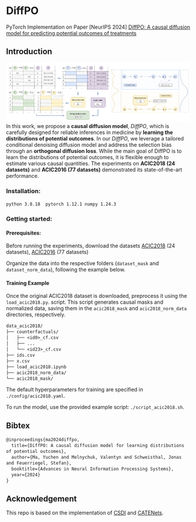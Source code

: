# DiffPO
PyTorch Implementation on Paper [NeurIPS 2024] [DiffPO: A causal diffusion model for predicting potential outcomes of treatments](http://arxiv.org/abs/2410.08924)

## Introduction
![Overview](figure/overview.png)
In this work, we propose a **causal diffusion model**, *DiffPO*, which is carefully designed for reliable inferences in medicine by **learning the distributions of potential outcomes**. In our *DiffPO*, we leverage a tailored conditional denoising diffusion model and address the selection bias through an **orthogonal diffusion loss**.  While the main goal of DiffPO is to learn the distributions of potential outcomes, it is flexible enough to estimate various causal quantities. The experiments on **ACIC2018 (24 datasets)** and **ACIC2016 (77 datasets)** demonstrated its state-of-the-art performance.


### Installation:
`python 3.8.18 
pytorch 1.12.1
numpy 1.24.3`


### Getting started:


#### Prerequisites:
Before running the experiments, download the datasets 
[ACIC2018](https://www.synapse.org/Synapse:syn11294478/wiki/486304) (24 datasets),
[ACIC2016](https://jenniferhill7.wixsite.com/acic-2016/competition) (77 datasets)

Organize the data into the respective folders (`dataset_mask` and `dataset_norm_data`), following the example below.

#### Training Example


Once the original ACIC2018 dataset is downloaded, preprocess it using the `load_acic2018.py`. script. This script generates causal masks and normalized data, saving them in the `acic2018_mask` and `acic2018_norm_data` directories, respectively.
```
data_acic2018/
├── counterfactuals/
│   ├── <id0>_cf.csv
│   ├── ...
│   └── <id23>_cf.csv
├── ids.csv
├── x.csv
├── load_acic2018.ipynb
├── acic2018_norm_data/
└── acic2018_mask/
```
The default hyperparameters for training are specified in `./config/acic2018.yaml`. 

To run the model, use the provided example script: `./script_acic2018.sh`.



## Bibtex
``` 
@inproceedings{ma2024diffpo,
  title={DiffPO: A causal diffusion model for learning distributions of potential outcomes},
  author={Ma, Yuchen and Melnychuk, Valentyn and Schweisthal, Jonas and Feuerriegel, Stefan},
  booktitle={Advances in Neural Information Processing Systems},
  year={2024}
}
```


## Acknowledgement
This repo is based on the implementation of [CSDI](https://github.com/ermongroup/CSDI) and [CATENets](https://github.com/AliciaCurth/CATENets/tree/main).


